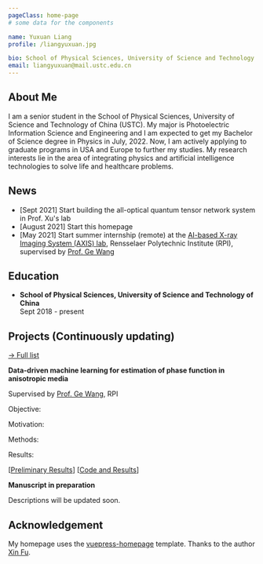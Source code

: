 ```yaml
---
pageClass: home-page
# some data for the components

name: Yuxuan Liang
profile: /liangyuxuan.jpg

bio: School of Physical Sciences, University of Science and Technology of China
email: liangyuxuan@mail.ustc.edu.cn
---
```


<ProfileSection :frontmatter="$page.frontmatter" />

## About Me

I am a senior student in the School of Physical Sciences, University of Science and Technology of China (USTC). My major is Photoelectric Information Science and Engineering and I am expected to get my Bachelor of Science degree in Physics in July, 2022. Now, I am actively applying to graduate programs in USA and Europe to further my studies. My research interests lie in the area of integrating physics and artificial intelligence technologies to solve life and healthcare problems.

## News

- [Sept 2021] Start building the all-optical quantum tensor network system in Prof. Xu's lab
- [August 2021] Start this homepage
- [May 2021] Start summer internship (remote) at the [AI-based X-ray Imaging System (AXIS) lab](https://wang-axis.github.io/), Rensselaer Polytechnic Institute (RPI), supervised by [Prof. Ge Wang](https://biotech.rpi.edu/centers/bic/people/faculty/ge-wang)

## Education

- **School of Physical Sciences, University of Science and Technology of China** <br/> 
Sept 2018 - present

## Projects (Continuously updating)

[→ Full list](/projects/)

<ProjectCard image="/projects/phase.jpg" hideBorder=true>

  **Data-driven machine learning for estimation of phase function in anisotropic media**

  Supervised by [Prof. Ge Wang](https://biotech.rpi.edu/centers/bic/people/faculty/ge-wang), RPI
  
  Objective:

  Motivation:

  Methods:

  Results:
  
  [[Preliminary Results](https://github.com/liangyuxuan1/phasefunction)]  [[Code and Results](https://github.com/liangyuxuan1/phasefunction2)]

</ProjectCard>

<ProjectCard hideBorder=true>

  **Manuscript in preparation**
  
  Descriptions will be updated soon.

</ProjectCard>

## Acknowledgement

My homepage uses the [vuepress-homepage](https://github.com/mtobeiyf/vuepress-homepage) template. Thanks to the author [Xin Fu](https://imfing.com/).

<!-- Custom style for this page -->

<style lang="stylus">

.theme-container.home-page .page
  font-size 14px
  font-family "lucida grande", "lucida sans unicode", lucida, "Helvetica Neue", Helvetica, Arial, sans-serif;
  p
    margin 0 0 0.5rem
  p, ul, ol
    line-height normal
  a
    font-weight normal
  .theme-default-content:not(.custom) > h2
    margin-bottom 0.5rem
  .theme-default-content:not(.custom) > h2:first-child + p
    margin-top 0.5rem
  .theme-default-content:not(.custom) > h3
    padding-top 4rem

  /* Override */
  .md-card
    margin-top 0.5em
    .card-image
      padding 0.2rem
      img
        max-width 120px
        max-height 120px
    .card-content p
      -webkit-margin-after 0.2em

@media (max-width: 419px)
  .theme-container.home-page .page
    p, ul, ol
      line-height 1.5

    .md-card
      .card-image
        img 
          width 100%
          max-width 400px

</style>
